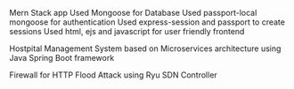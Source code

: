 
Mern Stack app
Used Mongoose for Database
Used passport-local mongoose for authentication
Used express-session and passport to create sessions
Used html, ejs and javascript for user friendly frontend

Hostpital Management System based on Microservices architecture using Java Spring Boot framework

Firewall for HTTP Flood Attack using Ryu SDN Controller
